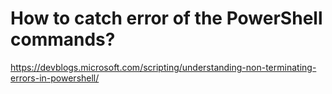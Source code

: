 # How to catch error of the PowerShell commands?
https://devblogs.microsoft.com/scripting/understanding-non-terminating-errors-in-powershell/

